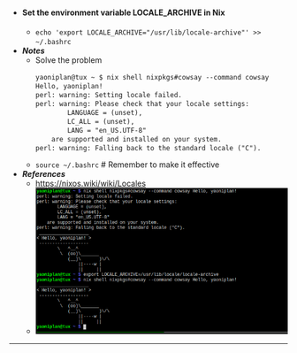 - #### Set the environment variable LOCALE_ARCHIVE in Nix
    - `echo 'export LOCALE_ARCHIVE="/usr/lib/locale-archive"' >> ~/.bashrc`
- ***Notes***
    - Solve the problem
      ```
      yaoniplan@tux ~ $ nix shell nixpkgs#cowsay --command cowsay Hello, yaoniplan!
      perl: warning: Setting locale failed.
      perl: warning: Please check that your locale settings:
              LANGUAGE = (unset),
              LC_ALL = (unset),
              LANG = "en_US.UTF-8"
          are supported and installed on your system.
      perl: warning: Falling back to the standard locale ("C").
      ```
    - `source ~/.bashrc` # Remember to make it effective
- ***References***
    - https://nixos.wiki/wiki/Locales
    - ![2023-06-14_15-11.png](../assets/2023-06-14_15-11.png)
- ---
